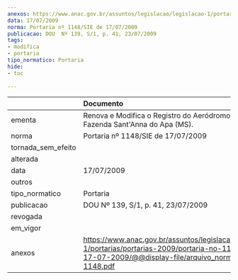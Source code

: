 ```yaml
---
anexos: https://www.anac.gov.br/assuntos/legislacao/legislacao-1/portarias/portarias-2009/portaria-no-1148-sie-de-17-07-2009/@@display-file/arquivo_norma/PA2009-1148.pdf
data: 17/07/2009
norma: Portaria nº 1148/SIE de 17/07/2009
publicacao: DOU  Nº 139, S/1, p. 41, 23/07/2009
tags:
- modifica
- portaria
tipo_normatico: Portaria
hide: 
- toc 
 
---
```


|                    | Documento                                                                                                                                                         |
|:-------------------|:------------------------------------------------------------------------------------------------------------------------------------------------------------------|
| ementa             | Renova e Modifica o Registro do Aeródromo Privado Fazenda Sant'Anna do Apa (MS).                                                                                  |
| norma              | Portaria nº 1148/SIE de 17/07/2009                                                                                                                                |
| tornada_sem_efeito |                                                                                                                                                                   |
| alterada           |                                                                                                                                                                   |
| data               | 17/07/2009                                                                                                                                                        |
| outros             |                                                                                                                                                                   |
| tipo_normatico     | Portaria                                                                                                                                                          |
| publicacao         | DOU  Nº 139, S/1, p. 41, 23/07/2009                                                                                                                               |
| revogada           |                                                                                                                                                                   |
| em_vigor           |                                                                                                                                                                   |
| anexos             | https://www.anac.gov.br/assuntos/legislacao/legislacao-1/portarias/portarias-2009/portaria-no-1148-sie-de-17-07-2009/@@display-file/arquivo_norma/PA2009-1148.pdf |